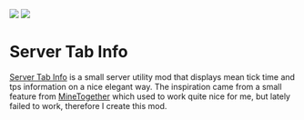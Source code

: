 [![](http://cf.way2muchnoise.eu/full_291788_downloads.svg)](https://minecraft.curseforge.com/projects/server-tab-info)
[![](http://cf.way2muchnoise.eu/versions/291788.svg)](https://minecraft.curseforge.com/projects/server-tab-info)
# Server Tab Info
[Server Tab Info](https://minecraft.curseforge.com/projects/server-tab-info) is a small server utility mod that displays mean tick time and tps information on a nice elegant way. The inspiration came from a small feature from [MineTogether](https://minecraft.curseforge.com/projects/creeperhost-minetogether) which used to work quite nice for me, but lately failed to work, therefore I create this mod.
